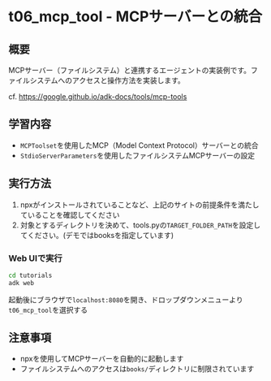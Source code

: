 # t06_mcp_tool - MCPサーバーとの統合

## 概要
MCPサーバー（ファイルシステム）と連携するエージェントの実装例です。ファイルシステムへのアクセスと操作方法を実装します。

cf. https://google.github.io/adk-docs/tools/mcp-tools

## 学習内容
- `MCPToolset`を使用したMCP（Model Context Protocol）サーバーとの統合
- `StdioServerParameters`を使用したファイルシステムMCPサーバーの設定

## 実行方法

1. npxがインストールされていることなど、上記のサイトの前提条件を満たしていることを確認してください
1. 対象とするディレクトリを決めて、tools.pyの`TARGET_FOLDER_PATH`を設定してください。(デモではbooksを指定しています)

### Web UIで実行
```bash
cd tutorials
adk web
```
起動後にブラウザで`localhost:8080`を開き、ドロップダウンメニューより`t06_mcp_tool`を選択する

## 注意事項
- npxを使用してMCPサーバーを自動的に起動します
- ファイルシステムへのアクセスは`books/`ディレクトリに制限されています